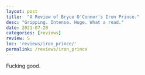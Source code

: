 ```yaml
---
layout: post
title:  "A Review of Bryce O'Connor's Iron Prince."
desc: "Gripping. Intense. Huge. What a read."
date: 2021-07-20
categories: [reviews]
review: S
loc: 'reviews/iron_prince/'
permalink: /reviews/iron_prince
---
```


Fucking good.

